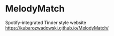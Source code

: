 # MelodyMatch
Spotify-integrated Tinder style website
https://kubarozwadowski.github.io/MelodyMatch/ 
